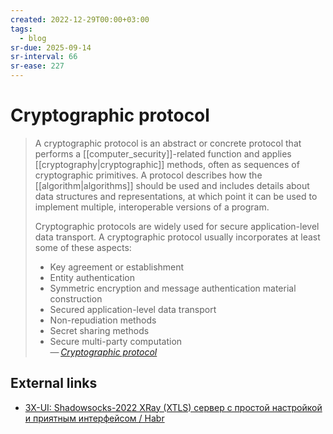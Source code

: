 ```yaml
---
created: 2022-12-29T00:00+03:00
tags:
  - blog
sr-due: 2025-09-14
sr-interval: 66
sr-ease: 227
---
```


# Cryptographic protocol

> A cryptographic protocol is an abstract or concrete protocol that performs a [[computer_security]]-related function and applies [[cryptography|cryptographic]] methods, often as sequences of cryptographic primitives. A protocol describes how the [[algorithm|algorithms]] should be used and includes details about data structures and representations, at which point it can be used to implement multiple, interoperable versions of a program.
>
> Cryptographic protocols are widely used for secure application-level data transport. A cryptographic protocol usually incorporates at least some of these aspects:
>
> - Key agreement or establishment
> - Entity authentication
> - Symmetric encryption and message authentication material construction
> - Secured application-level data transport
> - Non-repudiation methods
> - Secret sharing methods
> - Secure multi-party computation\
>   — <cite>[Cryptographic protocol](https://en.wikipedia.org/wiki/Cryptographic_protocol)</cite>

## External links

- [3X-UI: Shadowsocks-2022 XRay (XTLS) сервер с простой настройкой и приятным интерфейсом / Habr](https://habr.com/en/articles/735536/)
